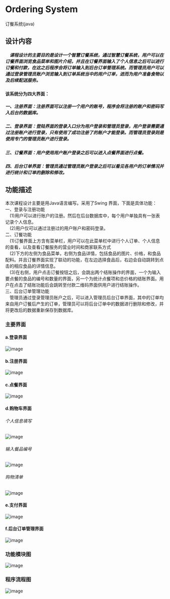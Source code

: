 # Ordering System
订餐系统(java)
## 设计内容
##### &emsp;课程设计的主要目的是设计一个智慧订餐系统，通过智慧订餐系统，用户可以在订餐界面浏览食品菜单和图片介绍，并且在订餐界面输入了个人信息之后可以进行订餐和付款，在这之后程序会将订单输入到后台订单管理系统。而管理员用户可以通过登录管理员账户浏览输入到订单系统当中的用户订单，进而为用户准备食物以及后续配送服务。
#### 该系统分为四大界面：
##### 一、注册界面：注册界面可以注册一个用户的账号，程序会将注册的账户和密码写入后台的数据库。
##### 二、登录界面：登陆界面的登录入口分为用户登录和管理员登录，用户登录需要通过注册账户进行登录，只有使用了成功注册了的账户才能登录。而管理员登录则是使用专门的管理员账户进行登录。
##### 三、订餐界面：用户使用用户账户登录之后可以进入点餐界面进行点餐。
##### 四、后台订单界面：管理员通过管理员账户登录之后可以看见各用户的订单情况并进行统计和订单的删除和修改。
## 功能描述
本次课程设计主要是用Java语言编写。采用了Swing 界面，下面是具体功能：
<br>一、登录与注册功能
<br>&emsp;(1)用户可以进行账户的注册。然后在后台数据库中，每个用户单独具有一张表记录个人信息。
<br>&emsp;(2)用户仅可以通过注册过的用户账户和密码登录。
<br>二、订餐功能
<br>&emsp;(1)订餐界面上方含有菜单栏，用户可以在此菜单栏中进行个人订单、个人信息的查看，以及查看订餐服务的营业时间和商家联系方式
<br>&emsp;(2)下方的左侧为食品菜单，右侧为食品详情，包括食品的图片、价格，和食品配料。并且订餐界面实现了联动的功能，在左边选择食品后，右边会自动跳转到点击的相应食品的详情信息。
<br>&emsp;(3)在右侧，用户点击订餐按钮之后，会跳出两个结账操作的界面，一个为输入要点餐的食品的编号和数量的界面，另一个为统计点餐项和总价格的结账界面。用户在点击了结账功能后会跳转至付款二维码界面供用户进行结账操作。
<br>三、后台订单管理功能
<br>&emsp;管理员通过登录管理员账户之后，可以进入管理员后台订单界面，其中的订单均来自用户订餐后产生的订单，管理员可以将后台订单中的数据进行删除和修改，并将更改后的数据重新保存到数据库。
### 主要界面
#### a.登录界面
![image](https://github.com/JimStevens-YZY/Project/blob/master/photo/pic1.png)
#### b.注册界面
![image](https://github.com/JimStevens-YZY/Project/blob/master/photo/pic2.png)
#### c.点餐界面
![image](https://github.com/JimStevens-YZY/Project/blob/master/photo/pic3.png)
#### d.购物车界面
###### 个人信息填写
![image](https://github.com/JimStevens-YZY/Project/blob/master/photo/pic4.png)
###### 输入餐品编号
![image](https://github.com/JimStevens-YZY/Project/blob/master/photo/pic5.png)
###### 购物清单
![image](https://github.com/JimStevens-YZY/Project/blob/master/photo/pic6.png)
#### e.支付界面
![image](https://github.com/JimStevens-YZY/Project/blob/master/photo/pic7.png)
#### f.后台订单管理界面
![image](https://github.com/JimStevens-YZY/Project/blob/master/photo/pic8.png)
### 功能模块图
![image](https://github.com/JimStevens-YZY/Project/blob/master/photo/pic9.png)
### 程序流程图
![image](https://github.com/JimStevens-YZY/Project/blob/master/photo/pic10.png)

